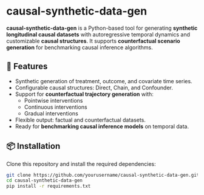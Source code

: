 # causal-synthetic-data-gen

**causal-synthetic-data-gen** is a Python-based tool for generating **synthetic longitudinal causal datasets** with autoregressive temporal dynamics and customizable **causal structures**. It supports **counterfactual scenario generation** for benchmarking causal inference algorithms.

## 🚀 Features

- Synthetic generation of treatment, outcome, and covariate time series.
- Configurable causal structures: Direct, Chain, and Confounder.
- Support for **counterfactual trajectory generation** with:
  - Pointwise interventions
  - Continuous interventions
  - Gradual interventions
- Flexible output: factual and counterfactual datasets.
- Ready for **benchmarking causal inference models** on temporal data.

## 📦 Installation

Clone this repository and install the required dependencies:

```bash
git clone https://github.com/yourusername/causal-synthetic-data-gen.git
cd causal-synthetic-data-gen
pip install -r requirements.txt

